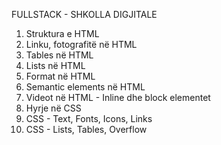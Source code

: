 FULLSTACK - SHKOLLA DIGJITALE  

1. Struktura e HTML
2. Linku, fotografitë në HTML
3. Tables në HTML
4. Lists në HTML
5. Format në HTML
6. Semantic elements në HTML
7. Videot në HTML - Inline dhe block elementet
8. Hyrje në CSS
9. CSS - Text, Fonts, Icons, Links
10. CSS - Lists, Tables, Overflow
